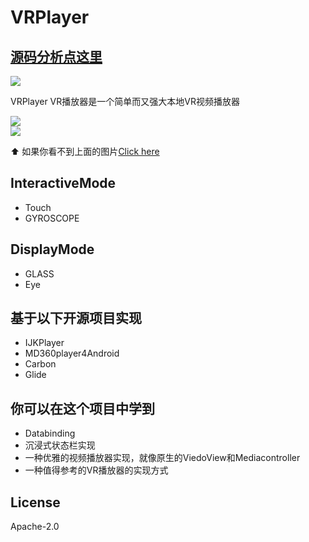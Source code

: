 # VRPlayer

## [源码分析点这里](https://github.com/wheat7/VRPlayer/blob/master/README_SOURCE.md)

![](http://ogzwf5uv0.bkt.clouddn.com/ic_app.png)             

VRPlayer VR播放器是一个简单而又强大本地VR视频播放器
       
![](http://ogzwf5uv0.bkt.clouddn.com/vrplayer1.gif)           
![](http://ogzwf5uv0.bkt.clouddn.com/2.gif)  

⬆️ 如果你看不到上面的图片[Click here](https://github.com/wheat7/VRPlayer/blob/master/README_CN.md)  

## InteractiveMode
* Touch
* GYROSCOPE

## DisplayMode
* GLASS
* Eye

## 基于以下开源项目实现
* IJKPlayer
* MD360player4Android 
* Carbon
* Glide

## 你可以在这个项目中学到
* Databinding
* 沉浸式状态栏实现
* 一种优雅的视频播放器实现，就像原生的ViedoView和Mediacontroller
* 一种值得参考的VR播放器的实现方式

## License
Apache-2.0
